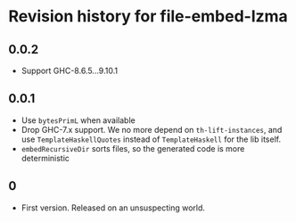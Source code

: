 # Revision history for file-embed-lzma

## 0.0.2

- Support GHC-8.6.5...9.10.1

## 0.0.1

- Use `bytesPrimL` when available
- Drop GHC-7.x support.
  We no more depend on `th-lift-instances`,
  and use `TemplateHaskellQuotes` instead of `TemplateHaskell` for the lib
  itself.
- `embedRecursiveDir` sorts files, so the generated code is more deterministic

## 0

- First version. Released on an unsuspecting world.
